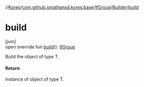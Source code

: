 //[Kores](../../../../index.md)/[com.github.jonathanxd.kores.base](../../index.md)/[IfGroup](../index.md)/[Builder](index.md)/[build](build.md)

# build

[jvm]\
open override fun [build](build.md)(): [IfGroup](../index.md)

Build the object of type T.

#### Return

Instance of object of type T.
